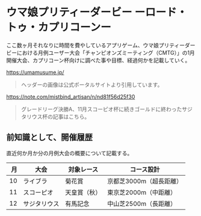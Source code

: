 # ウマ娘プリティーダービー ーロード・トゥ・カプリコーンー

ここ数ヶ月それなりに時間を費やしているアプリゲーム、ウマ娘プリティーダービーにおける月例ユーザー大会「チャンピオンズミーティング（CMTG）」の1月開催大会、カプリコーン杯向けに調べた事や目標、経過何かを記載していく。

<https://umamusume.jp/>

> ヘッダーの画像は公式ポータルサイトより引用しています。

<https://note.com/mistbind_artisan/n/nd81f56d25f30>

> グレードリーグ決勝A、11月スコーピオ杯に続きゴールドに終わったサジタリウス杯の記事はこちら。

## 前知識として、開催履歴

直近何か月か分の月例大会の概要について記載する。

|  月 | 大会         | 対象レース   | コース設計              |
| --: | ------------ | ------------ | ----------------------- |
|  10 | ライブラ     | 菊花賞       | 京都芝3000m（超長距離） |
|  11 | スコーピオ   | 天皇賞（秋） | 東京芝2000m（中距離）   |
|  12 | サジタリウス | 有馬記念     | 中山芝2500m（長距離）   |
